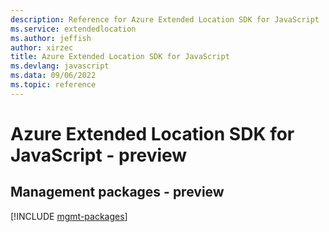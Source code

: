 ```yaml
---
description: Reference for Azure Extended Location SDK for JavaScript
ms.service: extendedlocation
ms.author: jeffish
author: xirzec
title: Azure Extended Location SDK for JavaScript
ms.devlang: javascript
ms.data: 09/06/2022
ms.topic: reference
---
```

# Azure Extended Location SDK for JavaScript - preview

## Management packages - preview
[!INCLUDE [mgmt-packages](extended-location-mgmt-index.md)]